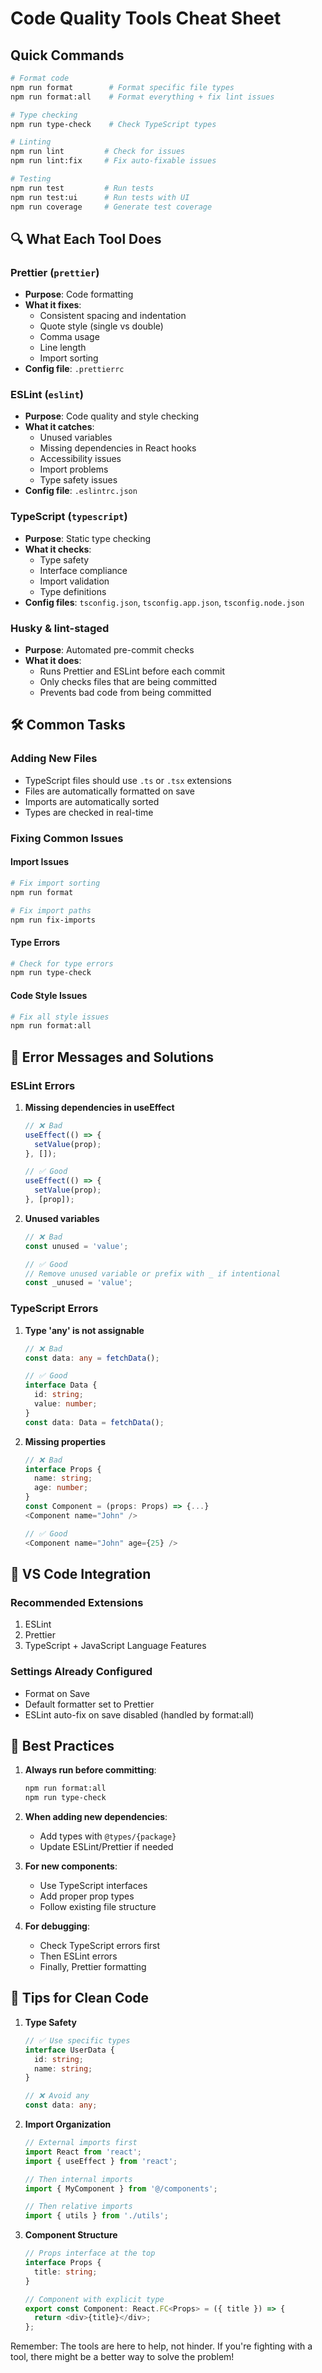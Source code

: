 # Code Quality Tools Cheat Sheet

## Quick Commands

```bash
# Format code
npm run format        # Format specific file types
npm run format:all    # Format everything + fix lint issues

# Type checking
npm run type-check    # Check TypeScript types

# Linting
npm run lint         # Check for issues
npm run lint:fix     # Fix auto-fixable issues

# Testing
npm run test         # Run tests
npm run test:ui      # Run tests with UI
npm run coverage     # Generate test coverage
```

## 🔍 What Each Tool Does

### Prettier (`prettier`)

- **Purpose**: Code formatting
- **What it fixes**:
  - Consistent spacing and indentation
  - Quote style (single vs double)
  - Comma usage
  - Line length
  - Import sorting
- **Config file**: `.prettierrc`

### ESLint (`eslint`)

- **Purpose**: Code quality and style checking
- **What it catches**:
  - Unused variables
  - Missing dependencies in React hooks
  - Accessibility issues
  - Import problems
  - Type safety issues
- **Config file**: `.eslintrc.json`

### TypeScript (`typescript`)

- **Purpose**: Static type checking
- **What it checks**:
  - Type safety
  - Interface compliance
  - Import validation
  - Type definitions
- **Config files**: `tsconfig.json`, `tsconfig.app.json`, `tsconfig.node.json`

### Husky & lint-staged

- **Purpose**: Automated pre-commit checks
- **What it does**:
  - Runs Prettier and ESLint before each commit
  - Only checks files that are being committed
  - Prevents bad code from being committed

## 🛠️ Common Tasks

### Adding New Files

- TypeScript files should use `.ts` or `.tsx` extensions
- Files are automatically formatted on save
- Imports are automatically sorted
- Types are checked in real-time

### Fixing Common Issues

#### Import Issues

```bash
# Fix import sorting
npm run format

# Fix import paths
npm run fix-imports
```

#### Type Errors

```bash
# Check for type errors
npm run type-check
```

#### Code Style Issues

```bash
# Fix all style issues
npm run format:all
```

## 🚨 Error Messages and Solutions

### ESLint Errors

1. **Missing dependencies in useEffect**

   ```typescript
   // ❌ Bad
   useEffect(() => {
     setValue(prop);
   }, []);

   // ✅ Good
   useEffect(() => {
     setValue(prop);
   }, [prop]);
   ```

2. **Unused variables**

   ```typescript
   // ❌ Bad
   const unused = 'value';

   // ✅ Good
   // Remove unused variable or prefix with _ if intentional
   const _unused = 'value';
   ```

### TypeScript Errors

1. **Type 'any' is not assignable**

   ```typescript
   // ❌ Bad
   const data: any = fetchData();

   // ✅ Good
   interface Data {
     id: string;
     value: number;
   }
   const data: Data = fetchData();
   ```

2. **Missing properties**

   ```typescript
   // ❌ Bad
   interface Props {
     name: string;
     age: number;
   }
   const Component = (props: Props) => {...}
   <Component name="John" />

   // ✅ Good
   <Component name="John" age={25} />
   ```

## 🔧 VS Code Integration

### Recommended Extensions

1. ESLint
2. Prettier
3. TypeScript + JavaScript Language Features

### Settings Already Configured

- Format on Save
- Default formatter set to Prettier
- ESLint auto-fix on save disabled (handled by format:all)

## 📝 Best Practices

1. **Always run before committing**:

   ```bash
   npm run format:all
   npm run type-check
   ```

2. **When adding new dependencies**:

   - Add types with `@types/{package}`
   - Update ESLint/Prettier if needed

3. **For new components**:

   - Use TypeScript interfaces
   - Add proper prop types
   - Follow existing file structure

4. **For debugging**:
   - Check TypeScript errors first
   - Then ESLint errors
   - Finally, Prettier formatting

## 🎯 Tips for Clean Code

1. **Type Safety**

   ```typescript
   // ✅ Use specific types
   interface UserData {
     id: string;
     name: string;
   }

   // ❌ Avoid any
   const data: any;
   ```

2. **Import Organization**

   ```typescript
   // External imports first
   import React from 'react';
   import { useEffect } from 'react';

   // Then internal imports
   import { MyComponent } from '@/components';

   // Then relative imports
   import { utils } from './utils';
   ```

3. **Component Structure**

   ```typescript
   // Props interface at the top
   interface Props {
     title: string;
   }

   // Component with explicit type
   export const Component: React.FC<Props> = ({ title }) => {
     return <div>{title}</div>;
   };
   ```

Remember: The tools are here to help, not hinder. If you're fighting with a tool, there might be a better way to solve the problem!
